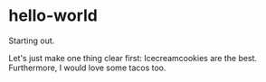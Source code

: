 # hello-world
Starting out.

Let's just make one thing clear first: Icecreamcookies are the best.
Furthermore, I would love some tacos too.

